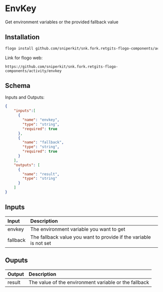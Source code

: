 # EnvKey

Get environment variables or the provided fallback value

## Installation

```bash
flogo install github.com/sniperkit/snk.fork.retgits-flogo-components/activity/envkey
```
Link for flogo web:
```
https://github.com/sniperkit/snk.fork.retgits-flogo-components/activity/envkey
```

## Schema
Inputs and Outputs:

```json
{
    "inputs":[
      {
        "name": "envkey",
        "type": "string",
        "required": true
      },
      {
        "name": "fallback",
        "type": "string",
        "required": true
      }
    ],
    "outputs": [
      {
        "name": "result",
        "type": "string"
      }
    ]
}
```
## Inputs
| Input    | Description                                                       |
|:---------|:------------------------------------------------------------------|
| envkey   | The environment variable you want to get                          |
| fallback | The fallback value you want to provide if the variable is not set |

## Ouputs
| Output           | Description                                           |
|:-----------------|:------------------------------------------------------|
| result           | The value of the environment variable or the fallback |